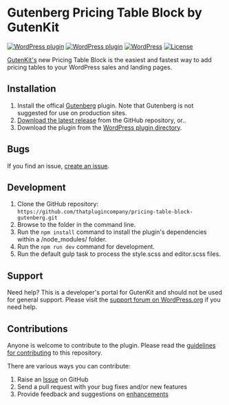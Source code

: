 # Gutenberg Pricing Table Block by GutenKit

[![WordPress plugin](https://img.shields.io/wordpress/plugin/dt/login-designer.svg?style=flat)](https://wordpress.org/plugins/pricing-table-block-gutenberg/) [![WordPress plugin](https://img.shields.io/wordpress/plugin/v/login-designer.svg?style=flat)](https://wordpress.org/plugins/pricing-table-block-gutenberg/) [![WordPress](https://img.shields.io/wordpress/v/pricing-table-block-gutenberg.svg?style=flat)]() [![License](https://img.shields.io/badge/license-GPL--2.0%2B-red.svg)](https://github.com/thatplugincompany/pricing-table-block-gutenberg/blob/master/license.txt)

[GutenKit's](https://gutenkit.com?utm_medium=gutenkit-pricing-tables-github&utm_source=readme&utm_campaign=readme&utm_content=login-designer) new Pricing Table Block is the easiest and fastest way to add pricing tables to your WordPress sales and landing pages.

## Installation ##

1. Install the offical [Gutenberg](https://wordpress.org/plugins/gutenberg/) plugin. Note that Gutenberg is not suggested for use on production sites.
2. [Download the latest release](https://github.com/thatplugincompany/pricing-table-block-gutenberg/releases) from the GitHub repository, or..
3. Download the plugin from the [WordPress plugin directory](https://wordpress.org/plugins/pricing-table-block-gutenberg/).

## Bugs ##
If you find an issue, [create an issue](https://github.com/thatplugincompany/pricing-table-block-gutenberg/issues?state=open).

## Development ##
1. Clone the GitHub repository: `https://github.com/thatplugincompany/pricing-table-block-gutenberg.git`
2. Browse to the folder in the command line.
3. Run the `npm install` command to install the plugin's dependencies within a /node_modules/ folder.
4. Run the `npm run dev` command for development.
5. Run the default gulp task to process the style.scss and editor.scss files.

## Support ##
Need help? This is a developer's portal for GutenKit and should not be used for general support. Please visit the [support forum on WordPress.org](https://wordpress.org/support/plugin/pricing-table-block-gutenberg) if you need help.

## Contributions ##
Anyone is welcome to contribute to the plugin. Please read the [guidelines for contributing](https://github.com/thatplugincompany/pricing-table-block-gutenberg/blob/master/CONTRIBUTING.md) to this repository.

There are various ways you can contribute:

1. Raise an [Issue](https://github.com/thatplugincompany/login-designer/issues) on GitHub
2. Send a pull request with your bug fixes and/or new features
3. Provide feedback and suggestions on [enhancements](https://github.com/thatplugincompany/login-designer/issues?direction=desc&labels=Enhancement&page=1&sort=created&state=open)
